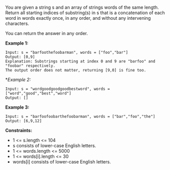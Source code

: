 You are given a string s and an array of strings words of the same length. Return all starting indices of substring(s) in s that is a concatenation of each word in words exactly once, in any order, and without any intervening characters.

You can return the answer in any order.

**Example 1:**

``` text
Input: s = "barfoothefoobarman", words = ["foo","bar"]
Output: [0,9]
Explanation: Substrings starting at index 0 and 9 are "barfoo" and "foobar" respectively.
The output order does not matter, returning [9,0] is fine too.
```


**Example 2:*

``` text
Input: s = "wordgoodgoodgoodbestword", words = ["word","good","best","word"]
Output: []
```


**Example 3:**

``` text
Input: s = "barfoofoobarthefoobarman", words = ["bar","foo","the"]
Output: [6,9,12]
```


**Constraints:**


- 1 <= s.length <= 104
- s consists of lower-case English letters.
- 1 <= words.length <= 5000
- 1 <= words[i].length <= 30
- words[i] consists of lower-case English letters.
